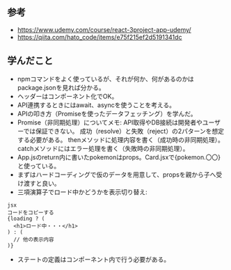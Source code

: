## 参考
* https://www.udemy.com/course/react-3project-app-udemy/
* https://qiita.com/hato_code/items/e75f215ef2d5191341dc

## 学んだこと
* npmコマンドをよく使っているが、それが何か、何があるのかはpackage.jsonを見れば分かる。
* ヘッダーはコンポーネント化でOK。
* API連携するときにはawait、asyncを使うことを考える。
* APIの叩き方（Promiseを使ったデータフェッチング）を学んだ。
* Promise（非同期処理）についてメモ:
API取得やDB接続は開発者やユーザーでは保証できない。
成功（resolve）と失敗（reject）の2パターンを想定する必要がある。
thenメソッドに処理内容を書く（成功時の非同期処理）。
catchメソッドにはエラー処理を書く（失敗時の非同期処理）。
* App.jsのreturn内に書いたpokemonはprops。Card.jsxで{pokemon.〇〇}と使っている。
* まずはハードコーディングで仮のデータを用意して、propsを親から子へ受け渡すと良い。
* 三項演算子でロード中かどうかを表示切り替え:
```
jsx
コードをコピーする
{loading ? (
  <h1>ロード中・・・</h1>
) : (
  // 他の表示内容
)}
```
* ステートの定義はコンポーネント内で行う必要がある。
